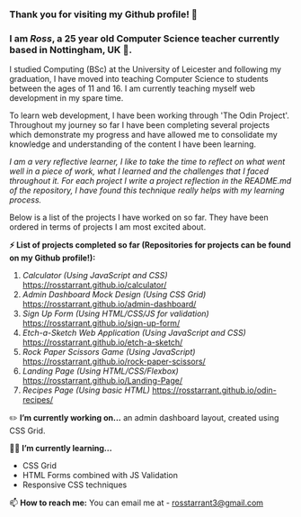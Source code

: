 ### Thank you for visiting my Github profile! 👋 
### I am _Ross_, a 25 year old Computer Science teacher currently based in Nottingham, UK :european_castle:.

I studied Computing (BSc) at the University of Leicester and following my graduation, I have moved into teaching Computer Science to students between the ages of 11 and 16. I am currently teaching myself web development in my spare time.

To learn web development, I have been working through 'The Odin Project'. Throughout my journey so far I have been completing several projects which demonstrate my progress and have allowed me to consolidate my knowledge and understanding of the content I have been learning. 

_I am a very reflective learner, I like to take the time to reflect on what went well in a piece of work, what I learned and the challenges that I faced throughout it. For each project I write a project reflection in the README.md of the repository, I have found this technique really helps with my learning process._

Below is a list of the projects I have worked on so far. They have been ordered in terms of projects I am most excited about.

**⚡ List of projects completed so far (Repositories for projects can be found on my Github profile!):**
1. _Calculator (Using JavaScript and CSS)_ https://rosstarrant.github.io/calculator/
2. _Admin Dashboard Mock Design (Using CSS Grid)_ https://rosstarrant.github.io/admin-dashboard/
3. _Sign Up Form (Using HTML/CSS/JS for validation)_ https://rosstarrant.github.io/sign-up-form/
4. _Etch-a-Sketch Web Application (Using JavaScript and CSS)_ https://rosstarrant.github.io/etch-a-sketch/
5. _Rock Paper Scissors Game (Using JavaScript)_ https://rosstarrant.github.io/rock-paper-scissors/
6. _Landing Page (Using HTML/CSS/Flexbox)_ https://rosstarrant.github.io/Landing-Page/
7. _Recipes Page (Using basic HTML)_ https://rosstarrant.github.io/odin-recipes/

:pencil2: **I’m currently working on...** an admin dashboard layout, created using CSS Grid.

:man_student: **I’m currently learning...** 
- CSS Grid
- HTML Forms combined with JS Validation
- Responsive CSS techniques

📫 **How to reach me:** You can email me at - rosstarrant3@gmail.com

